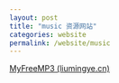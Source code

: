 ```yaml
---
layout: post
title: "music 资源网站"
categories: website
permalink: /website/music
---
```




[MyFreeMP3 (liumingye.cn)](https://tool.liumingye.cn/music/?page=searchPage#/)